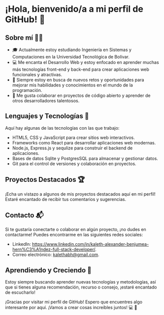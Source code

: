 # ¡Hola, bienvenido/a a mi perfil de GitHub! 👋

## Sobre mí 🙋‍♂️

- 🎓 Actualmente estoy estudiando Ingeniería en Sistemas y Computaciones en la Universidad Tecnológica de Bolívar.
- 💻 Me encanta el Desarrollo Web y estoy enfocado en aprender muchas más tecnologías front-end y back-end para crear aplicaciones web funcionales y atractivas.
- 🌱 Siempre estoy en busca de nuevos retos y oportunidades para mejorar mis habilidades y conocimientos en el mundo de la programación.
- 🤝 Me gusta colaborar en proyectos de código abierto y aprender de otros desarrolladores talentosos.

## Lenguajes y Tecnologías 🚀

Aquí hay algunas de las tecnologías con las que trabajo:

- HTML5, CSS y JavaScript para crear sitios web interactivos.
- Frameworks como React para desarrollar aplicaciones web modernas.
- Node.js, Express.js y sequlize para construir el backend de aplicaciones.
- Bases de datos Sqlite y PostgresSQL para almacenar y gestionar datos.
- Git para el control de versiones y colaboración en proyectos.

## Proyectos Destacados 🏆

¡Echa un vistazo a algunos de mis proyectos destacados aquí en mi perfil! Estaré encantado de recibir tus comentarios y sugerencias.

## Contacto 📬
Si te gustaría conectarte o colaborar en algún proyecto, ¡no dudes en contactarme! Puedes encontrarme en las siguientes redes sociales:

- LinkedIn: https://www.linkedin.com/in/kaleth-alexander-benjumea-hern%C3%A1ndez-full-stack-developer/.
- Correo electrónico: kalethabh@gmail.com.

## Aprendiendo y Creciendo 🥇
Estoy siempre buscando aprender nuevas tecnologías y metodologías, así que si tienes alguna recomendación, recurso o consejo, ¡estaré encantado de escucharlo!

¡Gracias por visitar mi perfil de GitHub! Espero que encuentres algo interesante por aquí. ¡Vamos a crear cosas increíbles juntos! 💻 🚀
